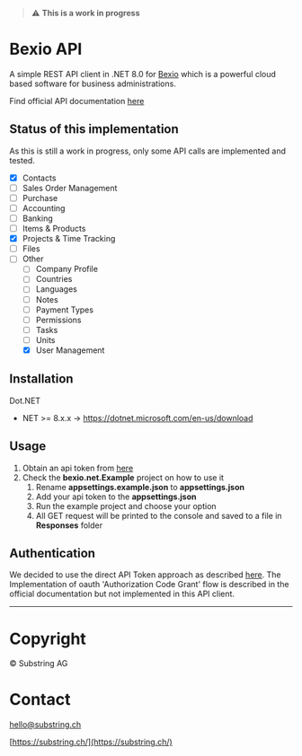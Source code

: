 > :warning: **This is a work in progress**

# Bexio API

A simple REST API client in .NET 8.0 for [Bexio](https://www.bexio.com/) which is a powerful cloud based software for
business administrations.

Find official API documentation [here](https://docs.bexio.com/)

## Status of this implementation

As this is still a work in progress, only some API calls are implemented and tested.

* [x] Contacts
* [ ] Sales Order Management
* [ ] Purchase
* [ ] Accounting
* [ ] Banking
* [ ] Items & Products
* [x] Projects & Time Tracking
* [ ] Files
* [ ] Other
    * [ ] Company Profile
    * [ ] Countries
    * [ ] Languages
    * [ ] Notes
    * [ ] Payment Types
    * [ ] Permissions
    * [ ] Tasks
    * [ ] Units
    * [x] User Management

## Installation

Dot.NET

- NET >= 8.x.x -> https://dotnet.microsoft.com/en-us/download

## Usage

1. Obtain an api token from [here](https://office.bexio.com/admin/apiTokens)
2. Check the **bexio.net.Example** project on how to use it
   1. Rename **appsettings.example.json** to **appsettings.json**
   2. Add your api token to the **appsettings.json**
   3. Run the example project and choose your option
   4. All GET request will be printed to the console and saved to a file in **Responses** folder

## Authentication

We decided to use the direct API Token approach as described 
[here](https://docs.bexio.com/#section/Authentication/API-Tokens). 
The Implementation of oauth 'Authorization Code Grant' flow is described
in the official documentation but not implemented in this API client.

---

# Copyright

&copy; Substring AG

# Contact

[hello@substring.ch](mailto:hello@substring.ch)

[https://substring.ch/](https://substring.ch/)

